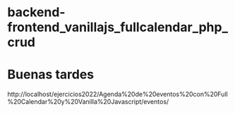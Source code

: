 # backend-frontend_vanillajs_fullcalendar_php_crud
# Buenas tardes
http://localhost/ejercicios2022/Agenda%20de%20eventos%20con%20Full%20Calendar%20y%20Vanilla%20Javascript/eventos/
